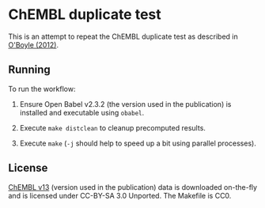 ChEMBL duplicate test
=====================

This is an attempt to repeat the ChEMBL duplicate test as described in [O'Boyle (2012)](https://jcheminf.biomedcentral.com/articles/10.1186/1758-2946-4-22).

Running
-------

To run the workflow:

1. Ensure Open Babel v2.3.2 (the version used in the publication) is installed and executable using `obabel`.

2. Execute `make distclean` to cleanup precomputed results.

3. Execute `make` (`-j` should help to speed up a bit using parallel processes).

License
-------

[ChEMBL v13](https://ftp.ebi.ac.uk/pub/databases/chembl/ChEMBLdb/releases/chembl_13/) (version used in the publication) data is downloaded on-the-fly and is licensed under CC-BY-SA 3.0 Unported.
The Makefile is CC0.
